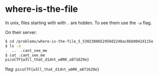 # where-is-the-file
In unix, files starting with with `.` are hidden. To see them use the `-a` flag.

On their server:
```bash
$ cd /problems/where-is-the-file_5_5302300652950d2248ac8bb0042d115e
$ ls -a
.  ..  .cant_see_me
$ cat .cant_see_me 
picoCTF{w3ll_that_d1dnt_w0RK_a871629e}
```
flag: `picoCTF{w3ll_that_d1dnt_w0RK_a871629e}`
